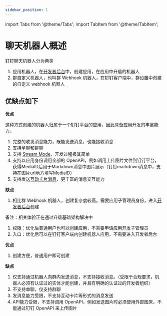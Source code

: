 ```yaml
---
sidebar_position: 1
---
```


import Tabs from '@theme/Tabs';
import TabItem from '@theme/TabItem';


# 聊天机器人概述

钉钉聊天机器人分为两类

1. 应用机器人，在[开发者后台](https://open-dev.dingtalk.com)中，创建应用，在应用中开启的机器人
2. 群自定义机器人，也叫群 Webhook 机器人，在钉钉客户端中，群设置中创建的自定义 webhook 机器人

## 优缺点如下

<Tabs>
<TabItem value="appbot" label="应用机器人（推荐）" default>

**优点**

这种方式创建的机器人归属于一个钉钉平台的应用，因此具备应用开发的丰富能力。

1. 完整的收发消息能力，既能发送消息，也能接收消息
2. 支持单聊和群聊
3. 支持 [Stream Mode](https://open.dingtalk.com/document/resourcedownload/introduction-to-stream-mode)，开发过程极其简单
4. 支持以应用身份调用全部的 OpenAPI，例如调用上传图片文件到钉钉平台，获得MediaID后用于Markdown消息中图片展示（钉钉markdown消息中，支持在图片url地方填写MediaID）
5. 支持发送[互动卡片消息](https://open.dingtalk.com/document/orgapp/overview-card)，更丰富的消息交互能力

**缺点**

1. 相比群 Webhook 机器人，创建复杂度较高。需要应用子管理员身份，进入[开发者后台](https://open-dev.dingtalk.com)创建

备注：相关体验正在通过升级基础架构解决中

1. 权限：优化后普通用户也可以创建应用，不需要申请应用开发子管理员
2. 入口：优化后可以在钉钉客户端内创建机器人应用，不需要进入开发者后台

</TabItem>
<TabItem value="webhook" label="群自定义机器人" default>

**优点**

1. 创建方便，普通用户即可创建

**缺点**

1. 仅支持通过机器人向群内发送消息，不支持接收消息。（受限于合规要求，机器人必须有认证过的实体才能创建，并且有明确的认证过的开发者组织）
2. 不支持单聊，仅支持群聊
3. 发消息能力受限，不支持互动卡片等形式的消息发送
4. API能力受限，不支持调用 OpenAPI，例如发送图片时必须使用外部图床，不能通过钉钉 OpenAPI 来上传图片

</TabItem>
</Tabs>